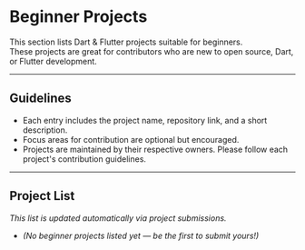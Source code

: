 # Beginner Projects

This section lists Dart & Flutter projects suitable for beginners.  
These projects are great for contributors who are new to open source, Dart, or Flutter development.

---

## Guidelines

- Each entry includes the project name, repository link, and a short description.
- Focus areas for contribution are optional but encouraged.
- Projects are maintained by their respective owners. Please follow each project's contribution guidelines.

---

## Project List

_This list is updated automatically via project submissions._

- _(No beginner projects listed yet — be the first to submit yours!)_
